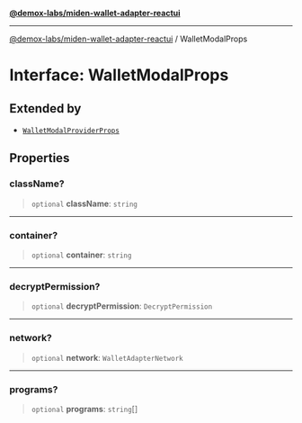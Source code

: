 [**@demox-labs/miden-wallet-adapter-reactui**](../README.md)

***

[@demox-labs/miden-wallet-adapter-reactui](../README.md) / WalletModalProps

# Interface: WalletModalProps

## Extended by

- [`WalletModalProviderProps`](WalletModalProviderProps.md)

## Properties

### className?

> `optional` **className**: `string`

***

### container?

> `optional` **container**: `string`

***

### decryptPermission?

> `optional` **decryptPermission**: `DecryptPermission`

***

### network?

> `optional` **network**: `WalletAdapterNetwork`

***

### programs?

> `optional` **programs**: `string`[]
